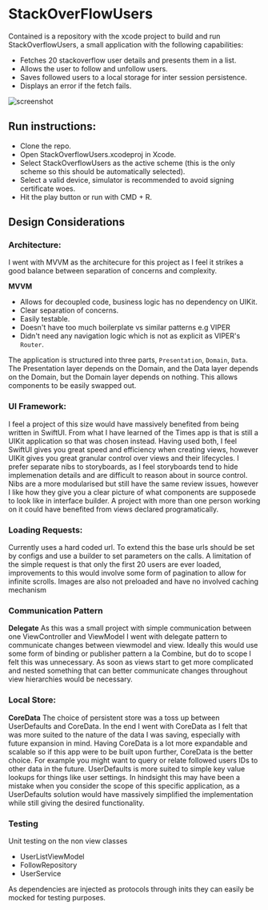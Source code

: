# StackOverFlowUsers

Contained is a repository with the xcode project to build and run StackOverflowUsers, a small application with the following capabilities:
 - Fetches 20 stackoverflow user details and presents them in a list.
 - Allows the user to follow and unfollow users.
 - Saves followed users to a local storage for inter session persistence.
 - Displays an error if the fetch fails.

![screenshot](https://imgur.com/a/j1jZwrJ)

## Run instructions:
- Clone the repo.
- Open StackOverflowUsers.xcodeproj in Xcode.
- Select StackOverflowUsers as the active scheme (this is the only scheme so this should be automatically selected).
- Select a valid device, simulator is recommended to avoid signing certificate woes.
- Hit the play button or run with CMD + R.

## Design Considerations
### Architecture:

I went with MVVM as the architecure for this project as I feel it strikes a good balance between separation of concerns and complexity.

**MVVM**
- Allows for decoupled code, business logic has no dependency on UIKit.
- Clear separation of concerns.
- Easily testable.
- Doesn't have too much boilerplate vs similar patterns e.g VIPER
- Didn't need any navigation logic which is not as explicit as VIPER's `Router`.

The application is structured into three parts, `Presentation`, `Domain`, `Data`. The Presentation layer depends on the Domain, and the Data layer depends on the Domain, but the Domain layer depends on nothing. This allows components to be easily swapped out.

### UI Framework:
I feel a project of this size would have massively benefited from being written in SwiftUI. From what I have learned of the Times app is that is still a UIKit application so that was chosen instead. 
Having used both, I feel SwiftUI gives you great speed and efficiency when creating views, however UIKit gives you great granular control over views and their lifecycles. 
I prefer separate nibs to storyboards, as I feel storyboards tend to hide implemenation details and are difficult to reason about in source control. Nibs are a more modularised but still have the same review issues, 
however I like how they give you a clear picture of what components are supposede to look like in interface builder. A project with more than one person working on it could have benefited from views declared programatically.

### Loading Requests:
Currently uses a hard coded url. To extend this the base urls should be set by configs and use a builder to set parameters on the calls.
A limitation of the simple request is that only the first 20 users are ever loaded, improvements to this would involve some form of pagination to allow for infinite scrolls.
Images are also not preloaded and have no involved caching mechanism

### Communication Pattern
**Delegate**
As this was a small project with simple communication between one ViewController and ViewModel I went with delegate pattern to communicate changes between viewmodel and view.
Ideally this would use some form of binding or publisher pattern a la Combine, but do to scope I felt this was unnecessary.
As soon as views start to get more complicated and nested something that can better communicate changes throughout view hierarchies would be necessary.

### Local Store:
**CoreData**
The choice of persistent store was a toss up between UserDefaults and CoreData. In the end I went with CoreData as I felt that was more suited to the nature of the data I was saving, especially with future expansion in mind.
Having CoreData is a lot more expandable and scalable so if this app were to be built upon further, CoreData is the better choice. For example you might want to query or relate followed users IDs to other data in the future.
UserDefaults is more suited to simple key value lookups for things like user settings. 
In hindsight this may have been a mistake when you consider the scope of this specific application, as a UserDefaults solution would have massively simplified the implementation while still giving the desired functionality.


### Testing
Unit testing on the non view classes
- UserListViewModel
- FollowRepository
- UserService

As dependencies are injected as protocols through inits they can easily be mocked for testing purposes.
